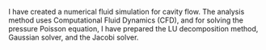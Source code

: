 I have created a numerical fluid simulation for cavity flow. The analysis method uses Computational Fluid Dynamics (CFD), and for solving the pressure Poisson equation, I have prepared the LU decomposition method, Gaussian solver, and the Jacobi solver.
